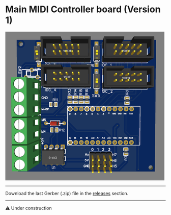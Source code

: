 # Main MIDI Controller board (Version 1)

![alt text](https://github.com/Openpipes-org/Main_MIDI_Controller_PCB/blob/main/images/midi_controller_v1.png)

<hr>
Download the last Gerber (.zip) file in the <a href="https://github.com/Openpipes-org/Main_MIDI_Controller_PCB/releases">releases</a> section.
<hr>

⚠️ Under construction
